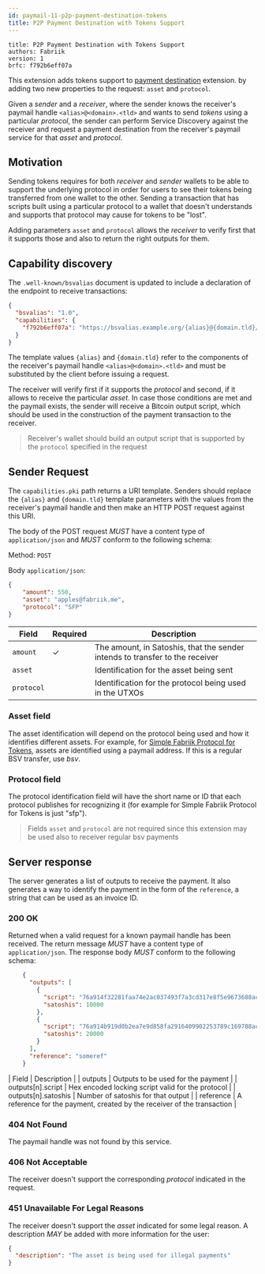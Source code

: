 ```yaml
---
id: paymail-11-p2p-payment-destination-tokens
title: P2P Payment Destination with Tokens Support
---
```


```
title: P2P Payment Destination with Tokens Support
authors: Fabriik
version: 1
brfc: f792b6eff07a
```
This extension adds tokens support to [payment destination](./paymail-07-p2p-payment-destination.md) extension.
by adding two new properties to the request: `asset` and `protocol`. 

Given a _sender_ and a _receiver_, where the sender knows the receiver's paymail handle `<alias>@<domain>.<tld>` and
wants to send _tokens_ using a particular _protocol_, the sender can perform Service Discovery against the receiver 
and request a payment destination from the receiver's paymail service for that _asset_ and _protocol_.

## Motivation

Sending tokens requires for both _receiver_ and _sender_ wallets to be able to support the underlying protocol
in order for users to see their tokens being transferred from one wallet to the other. Sending
a transaction that has scripts built using a particular protocol to a wallet that doesn't understands and
supports that protocol may cause for tokens to be "lost".

Adding parameters `asset` and `protocol` allows the _receiver_ to verify first that it supports those
and also to return the right outputs for them.

## Capability discovery

The `.well-known/bsvalias` document is updated to include a declaration of the endpoint to receive transactions:
```json
{
  "bsvalias": "1.0",
  "capabilities": {
    "f792b6eff07a": "https://bsvalias.example.org/{alias}@{domain.tld}/payment-destination-tokens",
  }
}
```

The template values `{alias}` and `{domain.tld}` refer to the components of the receiver's paymail handle `<alias>@<domain>.<tld>` and must be substituted by the client before issuing a request.

The receiver will verify first if it supports the _protocol_ and second, if it allows to receive the particular _asset_.
In case those conditions are met and the paymail exists, the sender will receive a Bitcoin output script, 
which should be used in the construction of the payment transaction to the receiver.

> Receiver's wallet should build an output script that is supported by the `protocol` specified in the request

## Sender Request

The `capabilities.pki` path returns a URI template. Senders should replace the `{alias}` and `{domain.tld}` template parameters with the values from the receiver's paymail handle and then make an HTTP POST request against this URI.

The body of the POST request _MUST_ have a content type of `application/json` and _MUST_ conform to the following schema:

Method: `POST`

Body `application/json`:

```json
{
    "amount": 550,
    "asset": "apples@fabriik.me",
    "protocol": "SFP"
}
```

| Field          | Required | Description                                                                  |
|----------------|----------|------------------------------------------------------------------------------|
| `amount`       | ✓        | The amount, in Satoshis, that the sender intends to transfer to the receiver |
| `asset`        |          | Identification for the asset being sent                                      |
| `protocol`     |          | Identification for the protocol being used in the UTXOs                      |

### Asset field
The asset identification will depend on the protocol being used and how it identifies different assets.
For example, for [Simple Fabriik Protocol for Tokens](sfp/protocol-overview.md), assets are identified using a paymail address.
If this is a regular BSV transfer, use _bsv_.

### Protocol field
The protocol identification field will have the short name or ID that each protocol publishes for
recognizing it (for example for Simple Fabriik Protocol for Tokens is just "sfp").

> Fields `asset` and `protocol` are not required since this extension may be used also to receiver regular bsv payments

## Server response

The server generates a list of outputs to receive the payment. It also generates a way to identify the payment in the form of the `reference`, a string that can be used as an invoice ID.

### 200 OK

Returned when a valid request for a known paymail handle has been received. The return message _MUST_ have a content type of `application/json`. The response body _MUST_ conform to the following schema:

```json
    {
      "outputs": [
        {
          "script": "76a914f32281faa74e2ac037493f7a3cd317e8f5e9673688ac",
          "satoshis": 10000
        },
        {
          "script": "76a914b919d0b2ea7e9d858fa2916409902253789c169788ac",
          "satoshis": 20000
        }
      ],
      "reference": "someref"
    }
```

| Field               | Description                                                             |
| outputs             | Outputs to be used for the payment                                      |
| outputs[n].script   | Hex encoded locking script valid for the protocol                       |
| outputs[n].satoshis | Number of satoshis for that output                                      |
| reference           | A reference for the payment, created by the receiver of the transaction |

### 404 Not Found

The paymail handle was not found by this service.

### 406 Not Acceptable

The receiver doesn't support the corresponding _protocol_ indicated in the request.

### 451 Unavailable For Legal Reasons

The receiver doesn't support the _asset_ indicated for some legal reason. A description _MAY_ be
added with more information for the user:

```json
{
  "description": "The asset is being used for illegal payments"
}
```
